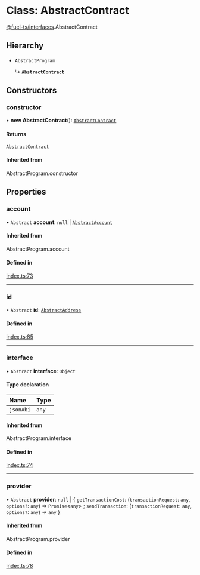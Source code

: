 # Class: AbstractContract

[@fuel-ts/interfaces](/api/Interfaces/index.md).AbstractContract

## Hierarchy

- `AbstractProgram`

  ↳ **`AbstractContract`**

## Constructors

### constructor

• **new AbstractContract**(): [`AbstractContract`](/api/Interfaces/AbstractContract.md)

#### Returns

[`AbstractContract`](/api/Interfaces/AbstractContract.md)

#### Inherited from

AbstractProgram.constructor

## Properties

### account

• `Abstract` **account**: ``null`` \| [`AbstractAccount`](/api/Interfaces/AbstractAccount.md)

#### Inherited from

AbstractProgram.account

#### Defined in

[index.ts:73](https://github.com/FuelLabs/fuels-ts/blob/b2e1be607ab99b238da6db64c8e1c10470e15f39/packag/api/src/index.ts#L73)

___

### id

• `Abstract` **id**: [`AbstractAddress`](/api/Interfaces/AbstractAddress.md)

#### Defined in

[index.ts:85](https://github.com/FuelLabs/fuels-ts/blob/b2e1be607ab99b238da6db64c8e1c10470e15f39/packag/api/src/index.ts#L85)

___

### interface

• `Abstract` **interface**: `Object`

#### Type declaration

| Name | Type |
| :------ | :------ |
| `jsonAbi` | `any` |

#### Inherited from

AbstractProgram.interface

#### Defined in

[index.ts:74](https://github.com/FuelLabs/fuels-ts/blob/b2e1be607ab99b238da6db64c8e1c10470e15f39/packag/api/src/index.ts#L74)

___

### provider

• `Abstract` **provider**: ``null`` \| { `getTransactionCost`: (`transactionRequest`: `any`, `options?`: `any`) => `Promise`&lt;`any`\> ; `sendTransaction`: (`transactionRequest`: `any`, `options?`: `any`) => `any`  }

#### Inherited from

AbstractProgram.provider

#### Defined in

[index.ts:78](https://github.com/FuelLabs/fuels-ts/blob/b2e1be607ab99b238da6db64c8e1c10470e15f39/packag/api/src/index.ts#L78)
